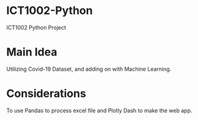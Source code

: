 # ICT1002-Python
ICT1002 Python Project

# Main Idea

Utilizing Covid-19 Dataset, and adding on with Machine Learning.

# Considerations

To use Pandas to process excel file and Plotly Dash to make the web app.
